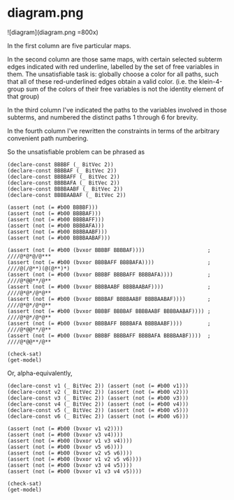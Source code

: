 diagram.png
===

![diagram](diagram.png =800x)

In the first column are five particular maps.

In the second column are those same maps, with certain selected subterm edges indicated with red underline, labelled by the set of free variables in them. The unsatisfiable task is: globally choose a color for all paths, such that all of these red-underlined edges obtain a valid color. (i.e. the klein-4-group sum of the colors of their free variables is not the identity element of that group)

In the third column I've indicated the paths to the variables involved in those subterms, and numbered the distinct paths 1 through 6 for brevity.

In the fourth column I've rewritten the constraints in terms of the arbitrary convenient path numbering.

So the unsatisfiable problem can be phrased as

```
(declare-const BBBBF (_ BitVec 2))
(declare-const BBBBAF (_ BitVec 2))
(declare-const BBBBAFF (_ BitVec 2))
(declare-const BBBBAFA (_ BitVec 2))
(declare-const BBBBAABF (_ BitVec 2))
(declare-const BBBBAABAF (_ BitVec 2))

(assert (not (= #b00 BBBBF)))
(assert (not (= #b00 BBBBAF)))
(assert (not (= #b00 BBBBAFF)))
(assert (not (= #b00 BBBBAFA)))
(assert (not (= #b00 BBBBAABF)))
(assert (not (= #b00 BBBBAABAF)))

(assert (not (= #b00 (bvxor BBBBF BBBBAF))))                    ; ////@*@*@/@***
(assert (not (= #b00 (bvxor BBBBAFF BBBBAFA))))                 ; ////@(/@**)(@(@**)*)
(assert (not (= #b00 (bvxor BBBBF BBBBAFF BBBBAFA))))           ; ////@*@@**/@**
(assert (not (= #b00 (bvxor BBBBAABF BBBBAABAF))))              ; ////@*@*/@*@**
(assert (not (= #b00 (bvxor BBBBAF BBBBAABF BBBBAABAF))))       ; ////@*@*/@*@**
(assert (not (= #b00 (bvxor BBBBF BBBBAF BBBBAABF BBBBAABAF)))) ; ////@*@*/@*@**
(assert (not (= #b00 (bvxor BBBBAFF BBBBAFA BBBBAABF))))        ; ////@*@@**/@**
(assert (not (= #b00 (bvxor BBBBF BBBBAFF BBBBAFA BBBBAABF))))  ; ////@*@@**/@**

(check-sat)
(get-model)
```

Or, alpha-equivalently,

```
(declare-const v1 (_ BitVec 2)) (assert (not (= #b00 v1)))
(declare-const v2 (_ BitVec 2)) (assert (not (= #b00 v2)))
(declare-const v3 (_ BitVec 2)) (assert (not (= #b00 v3)))
(declare-const v4 (_ BitVec 2)) (assert (not (= #b00 v4)))
(declare-const v5 (_ BitVec 2)) (assert (not (= #b00 v5)))
(declare-const v6 (_ BitVec 2)) (assert (not (= #b00 v6)))

(assert (not (= #b00 (bvxor v1 v2))))
(assert (not (= #b00 (bvxor v3 v4))))
(assert (not (= #b00 (bvxor v1 v3 v4))))
(assert (not (= #b00 (bvxor v5 v6))))
(assert (not (= #b00 (bvxor v2 v5 v6))))
(assert (not (= #b00 (bvxor v1 v2 v5 v6))))
(assert (not (= #b00 (bvxor v3 v4 v5))))
(assert (not (= #b00 (bvxor v1 v3 v4 v5))))

(check-sat)
(get-model)
```
